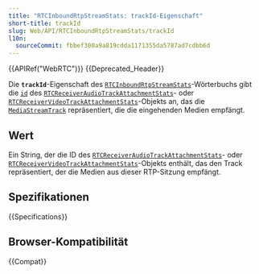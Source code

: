 ```yaml
---
title: "RTCInboundRtpStreamStats: trackId-Eigenschaft"
short-title: trackId
slug: Web/API/RTCInboundRtpStreamStats/trackId
l10n:
  sourceCommit: fbbef300a9a819cdda1171355da5787ad7cdbb6d
---
```


{{APIRef("WebRTC")}} {{Deprecated_Header}}

Die **`trackId`**-Eigenschaft des [`RTCInboundRtpStreamStats`](/de/docs/Web/API/RTCInboundRtpStreamStats)-Wörterbuchs gibt die [`id`](/de/docs/Web/API/RTCInboundRtpStreamStats/id) des [`RTCReceiverAudioTrackAttachmentStats`](/de/docs/Web/API/RTCReceiverAudioTrackAttachmentStats)- oder [`RTCReceiverVideoTrackAttachmentStats`](/de/docs/Web/API/RTCReceiverVideoTrackAttachmentStats)-Objekts an, das die [`MediaStreamTrack`](/de/docs/Web/API/MediaStreamTrack) repräsentiert, die die eingehenden Medien empfängt.

## Wert

Ein String, der die ID des [`RTCReceiverAudioTrackAttachmentStats`](/de/docs/Web/API/RTCReceiverAudioTrackAttachmentStats)- oder [`RTCReceiverVideoTrackAttachmentStats`](/de/docs/Web/API/RTCReceiverVideoTrackAttachmentStats)-Objekts enthält, das den Track repräsentiert, der die Medien aus dieser RTP-Sitzung empfängt.

## Spezifikationen

{{Specifications}}

## Browser-Kompatibilität

{{Compat}}
